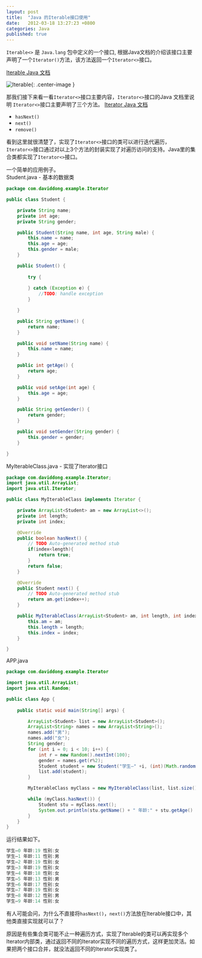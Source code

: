```yaml
---
layout: post
title:  "Java 的Iterable接口使用"
date:   2012-03-18 13:27:23 +0800
categories: Java
published: true
---
```

`Iterable<>` 是 `Java.lang` 包中定义的一个接口, 
根据Java文档的介绍该接口主要声明了一个`Iterator()`方法，该方法返回一个`Iterator<>`接口。   

[Iterable Java 文档](https://docs.oracle.com/javase/8/docs/api/)<br>

![Iterable]({{site.baseurl}}/assets/image/java-iterable-function.png){: .center-image }
<br>

那我们接下来看一看`Iterator<>`接口主要内容，`Iterator<>`接口的Java 文档里说明
`Iterator<>`接口主要声明了三个方法。   [Iterator Java 文档](https://docs.oracle.com/javase/8/docs/api/)
+ `hasNext()`
+ `next()`
+ `remove()`

看到这里就很清楚了，实现了`Iterator<>`接口的类可以进行迭代遍历，`Iterator<>`接口通过对以上3个方法的封装实现了对遍历访问的支持。Java里的集合类都实现了`Iterator<>`接口。

一个简单的应用例子。   
Student.java - 基本的数据类
```java
package com.daviddong.example.Iterator

public class Student {

    private String name;
    private int age;
    private String gender;

    public Student(String name, int age, String male) {
        this.name = name;
        this.age = age;
        this.gender = male;
    }

    public Student() {
        
        try {
            
        } catch (Exception e) { 
            //TODO: handle exception
        }

    }

    public String getName() {
        return name;
    }

    public void setName(String name) {
        this.name = name;
    }

    public int getAge() {
        return age;
    }

    public void setAge(int age) {
        this.age = age;
    }

    public String getGender() {
        return gender;
    }

    public void setGender(String gender) {
        this.gender = gender;
    }

}
```
MyIterableClass.java - 实现了Iterator接口
```java
package com.daviddong.example.Iterator;
import java.util.ArrayList;
import java.util.Iterator;

public class MyIterableClass implements Iterator {

    private ArrayList<Student> am = new ArrayList<>();
    private int length;
    private int index;

    @Override
    public boolean hasNext() {
        // TODO Auto-generated method stub
        if(index<length){
            return true;
        }
        return false;
    }

    @Override
    public Student next() {
        // TODO Auto-generated method stub
        return am.get(index++);
    }

    public MyIterableClass(ArrayList<Student> am, int length, int index) {
        this.am = am;
        this.length = length;
        this.index = index;
    }

}
```
APP.java
```java
package com.daviddong.example.Iterator

import java.util.ArrayList;
import java.util.Random;

public class App {
    
    public static void main(String[] args) {

        ArrayList<Student> list = new ArrayList<Student>();
        ArrayList<String> names = new ArrayList<String>();
        names.add("男");
        names.add("女");
        String gender;
        for (int i = 0; i < 10; i++) {
            int r = new Random().nextInt(100);
            gender = names.get(r%2);
            Student student = new Student("学生—" +i, (int)(Math.random()*10)+10, gender);
            list.add(student);
        }

        MyIterableClass myClass = new MyIterableClass(list, list.size(), 0);

        while (myClass.hasNext()) {
            Student stu = myClass.next();
            System.out.println(stu.getName() + " 年龄:" + stu.getAge() + " 性别:" + stu.getGender());
        }
    }
}
```
运行结果如下。
```c
学生—0 年龄:19 性别:女
学生—1 年龄:11 性别:男
学生—2 年龄:19 性别:女
学生—3 年龄:19 性别:女
学生—4 年龄:18 性别:女
学生—5 年龄:13 性别:男
学生—6 年龄:17 性别:女
学生—7 年龄:19 性别:女
学生—8 年龄:12 性别:男
学生—9 年龄:14 性别:女
```
有人可能会问，为什么不直接将`hasNext()`，`next()`方法放在Iterable接口中，其他类直接实现就可以了？

原因是有些集合类可能不止一种遍历方式，实现了Iterable的类可以再实现多个Iterator内部类，通过返回不同的Iterator实现不同的遍历方式，这样更加灵活。如果把两个接口合并，就没法返回不同的Iterator实现类了。
<br>